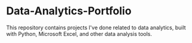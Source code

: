 # Data-Analytics-Portfolio
This repository contains projects I've done related to data analytics, built with Python, Microsoft Excel, and other data analysis tools.

